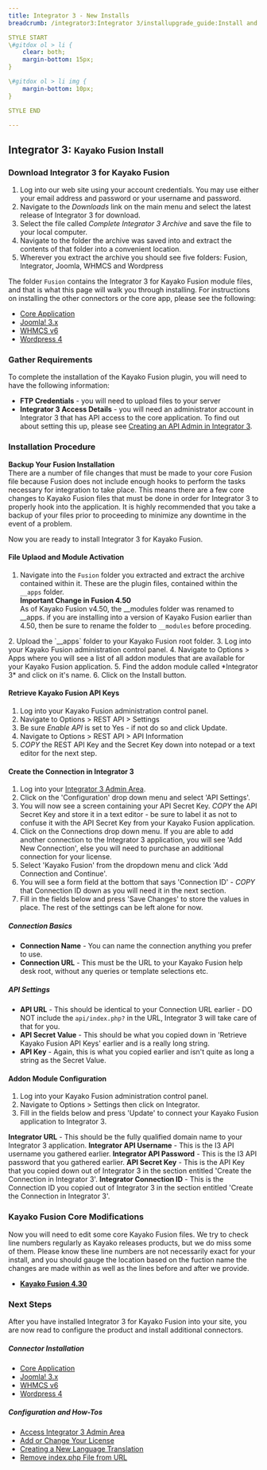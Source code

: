 ```yaml
---
title: Integrator 3 - New Installs
breadcrumb: /integrator3:Integrator 3/installupgrade_guide:Install and Upgrade Guide/newinstalls:New Installs

STYLE START
\#gitdox ol > li {
	clear: both;
	margin-bottom: 15px;
}

\#gitdox ol > li img {
	margin-bottom: 10px;
}

STYLE END

---
```


## Integrator 3: <small>Kayako Fusion Install</small>

### Download Integrator 3 for Kayako Fusion

1.  Log into our web site using your account credentials.  You may use either your email address and password or your username and password.
2.  Navigate to the *Downloads* link on the main menu and select the latest release of Integrator 3 for download.
3.  Select the file called *Complete Integrator 3 Archive* and save the file to your local computer.
4.  Navigate to the folder the archive was saved into and extract the contents of that folder into a convenient location.
5.  Wherever you extract the archive you should see five folders: Fusion, Integrator, Joomla, WHMCS and Wordpress

The folder `Fusion` contains the Integrator 3 for Kayako Fusion module files, and that is what this page will walk you through installing.  For instructions on installing the other connectors or the core app, please see the following:

* [Core Application](integrator3/installupgrade_guide/newinstalls.md)
* [Joomla! 3.x](integrator3/installupgrade_guide/newjoomla3.md)
* [WHMCS v6](integrator3/installupgrade_guide/newwhmcs6.md)
* [Wordpress 4](integrator3/installupgrade_guide/newwordpress4.md)

### Gather Requirements

To complete the installation of the Kayako Fusion plugin, you will need to have the following information:

* **FTP Credentials** - you will need to upload files to your server
* **Integrator 3 Access Details** - you will need an administrator account in Integrator 3 that has API access to the core application.  To find out about setting this up, please see [Creating an API Admin in Integrator 3](integrator3/howtoguides/createi3apiadmin.md).

### Installation Procedure

<div class="alert alert-danger"><strong>Backup Your Fusion Installation</strong><br />
There are a number of file changes that must be made to your core Fusion file because Fusion does not include enough hooks to perform the tasks necessary for integration to take place.  This means there are a few core changes to Kayako Fusion files that must be done in order for Integrator 3 to properly hook into the application.  It is highly recommended that you take a backup of your files prior to proceeding to minimize any downtime in the event of a problem.
</div>

Now you are ready to install Integrator 3 for Kayako Fusion.

#### File Uplaod and Module Activation

1. Navigate into the `Fusion` folder you extracted and extract the archive contained within it.  These are the plugin files, contained within the `__apps` folder.<div class="alert alert-info"><strong>Important Change in Fusion 4.50</strong><br />
As of Kayako Fusion v4.50, the __modules folder was renamed to __apps.  if you are installing into a version of Kayako Fusion earlier than 4.50, then be sure to rename the folder to `__modules` before proceding.
</div>
2. Upload the `__apps` folder to your Kayako Fusion root folder.
3. Log into your Kayako Fusion administration control panel.
4. Navigate to Options > Apps where you will see a list of all addon modules that are available for your Kayako Fusion application.
5. Find the addon module called *Integrator 3* and click on it's name.
6. Click on the Install button.

#### Retrieve Kayako Fusion API Keys

1. Log into your Kayako Fusion administration control panel.
2. Navigate to Options > REST API > Settings
3. Be sure *Enable API* is set to Yes - if not do so and click Update.
4. Navigate to Options > REST API > API Information
5. *COPY* the REST API Key and the Secret Key down into notepad or a text editor for the next step.

#### Create the Connection in Integrator 3

1. Log into your [Integrator 3 Admin Area](integrator3/howtoguides/accessadminarea.md).
2. Click on the 'Configuration' drop down menu and select 'API Settings'.
3. You will now see a screen containing your API Secret Key.  *COPY* the API Secret Key and store it in a text editor - be sure to label it as not to confuse it with the API Secret Key from your Kayako Fusion application.
4. Click on the Connections drop down menu.  If you are able to add another connection to the Integrator 3 application, you will see 'Add New Connection', else you will need to purchase an additional connection for your license.
5. Select 'Kayako Fusion' from the dropdown menu and click 'Add Connection and Continue'.
6. You will see a form field at the bottom that says 'Connection ID' - *COPY* that Connection ID down as you will need it in the next section.
7. Fill in the fields below and press 'Save Changes' to store the values in place.  The rest of the settings can be left alone for now.

##### Connection Basics

* **Connection Name** - You can name the connection anything you prefer to use.
* **Connection URL** - This must be the URL to your Kayako Fusion help desk root, without any queries or template selections etc.

##### API Settings

* **API URL** - This should be identical to your Connection URL earlier - DO NOT include the `api/index.php?` in the URL, Integrator 3 will take care of that for you.
* **API Secret Value** - This should be what you copied down in 'Retrieve Kayako Fusion API Keys' earlier and is a really long string.
* **API Key** - Again, this is what you copied earlier and isn't quite as long a string as the Secret Value.
  

#### Addon Module Configuration

1. Log into your Kayako Fusion administration control panel.
2. Navigate to Options > Settings then click on Integrator.
3. Fill in the fields below and press 'Update' to connect your Kayako Fusion application to Integrator 3.

**Integrator URL** - This should be the fully qualified domain name to your Integrator 3 application.
**Integrator API Username** - This is the I3 API username you gathered earlier.
**Integrator API Password** - This is the I3 API password that you gathered earlier.
**API Secret Key** - This is the API Key that you copied down out of Integrator 3 in the section entitled 'Create the Connection in Integrator 3'.
**Integrator Connection ID** - This is the Connection ID you copied out of Integrator 3 in the section entitled 'Create the Connection in Integrator 3'.

### Kayako Fusion Core Modifications

Now you will need to edit some core Kayako Fusion files.  We try to check line numbers regularly as Kayako releases products, but we do miss some of them.  Please know these line numbers are not necessarily exact for your install, and you should gauge the location based on the fuction name the changes are made within as well as the lines before and after we provide.

* **[Kayako Fusion 4.30](integrator3/fusionfilechanges/430.md)**



### Next Steps

After you have installed Integrator 3 for Kayako Fusion into your site, you are now read to configure the product and install additional connectors.

##### Connector Installation

* [Core Application](integrator3/installupgrade_guide/newinstalls.md)
* [Joomla! 3.x](integrator3/installupgrade_guide/newjoomla3.md)
* [WHMCS v6](integrator3/installupgrade_guide/newwhmcs6.md)
* [Wordpress 4](integrator3/installupgrade_guide/newwordpress4.md)

##### Configuration and How-Tos

* [Access Integrator 3 Admin Area](integrator3/howtoguides/accessadminarea.md)
* [Add or Change Your License](integrator3/howtoguides/licensechange.md)
* [Creating a New Language Translation](integrator3/howtoguides/createnewlanguage.md)
* [Remove index.php File from URL](integrator3/howtoguides/removeindexfile.md)